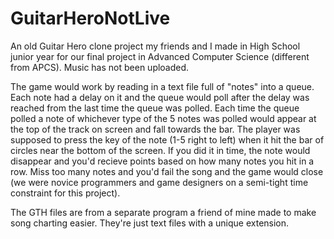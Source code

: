 # GuitarHeroNotLive
An old Guitar Hero clone project my friends and I made in High School junior year for our final project in
Advanced Computer Science (different from APCS). Music has not been uploaded.


The game would work by reading in a text file full of "notes" into a queue. Each note had a delay on it and the queue would poll after the delay
was reached from the last time the queue was polled. Each time the queue polled a note of whichever type of the 5 notes was polled would 
appear at the top of the track on screen and fall towards the bar. The player was supposed to press the key of the note (1-5 right to left) 
when it hit the bar of circles near the bottom of the screen. If you did it in time, the note would disappear and you'd recieve points based on
how many notes you hit in a row. Miss too many notes and you'd fail the song and the game would close (we were novice programmers and game
designers on a semi-tight time constraint for this project).

The GTH files are from a separate program a friend of mine made to make song charting easier. They're just text files with a unique extension.
